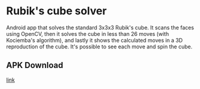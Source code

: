 # Rubik's cube solver
Android app that solves the standard 3x3x3 Rubik's cube.
It scans the faces using OpenCV, then it solves the cube in less than 26 moves (with Kociemba's algorithm), and lastly it shows the calculated moves in a 3D reproduction of the cube. 
It's possible to see each move and spin the cube.


## APK Download 
[link](https://github.com/danielenapo/progetto_oop/releases)
